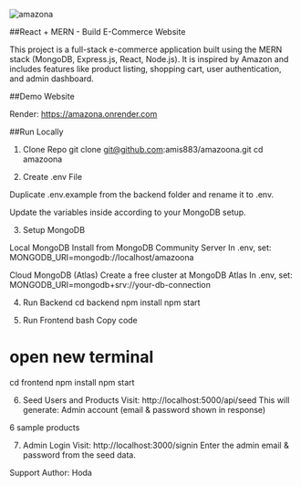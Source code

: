 
![amazona](https://github.com/user-attachments/assets/b4a3020a-1eab-4031-98dd-22e438242dd0)

##React + MERN - Build E-Commerce Website

This project is a full-stack e-commerce application built using the MERN stack (MongoDB, Express.js, React, Node.js).
It is inspired by Amazon and includes features like product listing, shopping cart, user authentication, and admin dashboard.


##Demo Website

 Render: https://amazona.onrender.com

##Run Locally
 1. Clone Repo
git clone git@github.com:amis883/amazoona.git
cd amazoona

2. Create .env File

Duplicate .env.example from the backend folder and rename it to .env.

Update the variables inside according to your MongoDB setup.

3. Setup MongoDB

Local MongoDB
Install from MongoDB Community Server In .env, set:
MONGODB_URI=mongodb://localhost/amazoona


Cloud MongoDB (Atlas)
Create a free cluster at MongoDB Atlas In .env, set:
MONGODB_URI=mongodb+srv://your-db-connection

4. Run Backend
   cd backend
npm install
npm start

5. Run Frontend
bash
Copy code
# open new terminal
cd frontend
npm install
npm start

6. Seed Users and Products
Visit: http://localhost:5000/api/seed
This will generate:
Admin account (email & password shown in response)

6 sample products

7. Admin Login
Visit: http://localhost:3000/signin
Enter the admin email & password from the seed data.

 Support
Author: Hoda
